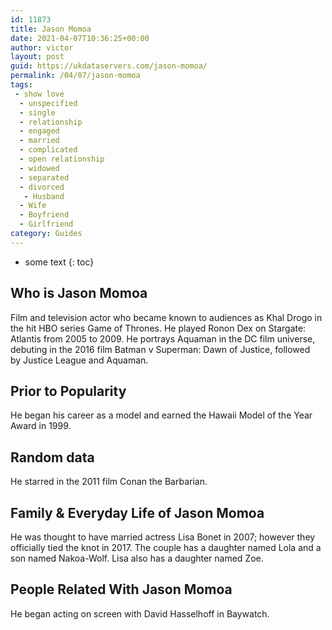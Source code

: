 ```yaml
---
id: 11873
title: Jason Momoa
date: 2021-04-07T10:36:25+00:00
author: victor
layout: post
guid: https://ukdataservers.com/jason-momoa/
permalink: /04/07/jason-momoa
tags:
 - show love
  - unspecified
  - single
  - relationship
  - engaged
  - married
  - complicated
  - open relationship
  - widowed
  - separated
  - divorced
   - Husband
  - Wife
  - Boyfriend
  - Girlfriend
category: Guides
---
```


* some text
{: toc}


## Who is Jason Momoa



Film and television actor who became known to audiences as Khal Drogo in the hit HBO series Game of Thrones. He played Ronon Dex on Stargate: Atlantis from 2005 to 2009. He portrays Aquaman in the DC film universe, debuting in the 2016 film Batman v Superman: Dawn of Justice, followed by Justice League and Aquaman.

                
                
                
## Prior to Popularity



He began his career as a model and earned the Hawaii Model of the Year Award in 1999.

                
                
                
## Random data



He starred in the 2011 film Conan the Barbarian.

                
                
                
## Family & Everyday Life of Jason Momoa



He was thought to have married actress Lisa Bonet in 2007; however they officially tied the knot in 2017. The couple has a daughter named Lola and a son named Nakoa-Wolf. Lisa also has a daughter named Zoe. 

                
                
                
## People Related With Jason Momoa



He began acting on screen with David Hasselhoff in Baywatch.

                
              
            
          
          
          